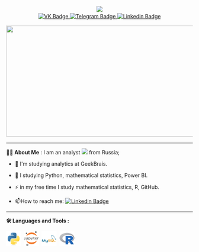 <div id="header" align="center">
  <img src="https://media.giphy.com/media/EyqAY5E3IcwAD3lB3y/giphy.gif" width="100"/>
</div>
<div id="badges" align="center">
  <a href="https://vk.com/firuzen_sweet">
  <img src="https://img.shields.io/badge/VK-blue?style=for-the-badge&logo=VK&logoColor=white" alt="VK Badge"/>
  </a>
  <a href="https://t.me/Firyuza_Rifkatovna">
  <img src="https://img.shields.io/badge/Telegram-blue?logo=telegram&logoColor=white&style=for-the-badge" alt="Telegram Badge"/>
  </a>
  <a href="https://www.linkedin.com/in/firyuza-lapteva-66528a279/">
  <img src="https://img.shields.io/badge/linkedin-blue?logo=linkedin&logoColor=white&style=for-the-badge" alt="Linkedin Badge"/>
  </a>
</div>
<div id="badges" align="center">
  <img src="https://komarev.com/ghpvc/?username=FiryuzaLapteva&style=flat-square&color=blueviolet" alt=""/>
</div> 
<div align="center">
  <img src="https://media.giphy.com/media/cNfIqjpCY1zqfaLmd8/giphy.gif" width="600" height="300"/>
</div>

---

:woman_technologist: **About Me** : 
I am an analyst <img src="https://media.giphy.com/media/WUlplcMpOCEmTGBtBW/giphy.gif" width="30"> from Russia;
- :telescope: I'm studying analytics at GeekBrais.

- :seedling: I studying Python, mathematical statistics, Power BI.

- :zap: in my free time I study mathematical statistics, R, GitHub.

- :mailbox:How to reach me: [![Linkedin Badge](https://img.shields.io/badge/-LinkedIn-blue?style=flat&logo=Linkedin&logoColor=white)]([https://www.linkedin.com/in/firyuza-lapteva-66528a279/"])

---

**:hammer_and_wrench: Languages and Tools :**
<div>
  <img src="https://github.com/devicons/devicon/blob/master/icons/python/python-original.svg" title="Java" alt="Java" width="40" height="40"/>&nbsp;
  <img src="https://github.com/devicons/devicon/blob/master/icons/jupyter/jupyter-original-wordmark.svg" title="Jupiter" alt="Jupiter" width="40" height="40"/>&nbsp;
  <img src="https://github.com/devicons/devicon/blob/master/icons/mysql/mysql-original-wordmark.svg" title="MySQL" alt="MySQL" width="40" height="40"/>&nbsp;
  <img src="https://github.com/devicons/devicon/blob/master/icons/r/r-original.svg" title="R" alt="R" width="40" height="40"/>&nbsp;
</div>
